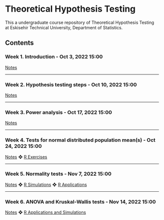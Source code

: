 # Theoretical Hypothesis Testing

This a undergraduate course repository of Theoretical Hypothesis Testing at Eskisehir Technical University, Department of Statistics.

## Contents

### Week 1. Introduction - Oct 3, 2022 15:00

[Notes](https://github.com/mcavs/ESTUStat_2022Fall_TheoreticalHypothesisTesting/blob/main/THT_Week1.pdf) 

---

### Week 2. Hypothesis testing steps - Oct 10, 2022 15:00

[Notes](https://github.com/mcavs/ESTUStat_2022Fall_TheoreticalHypothesisTesting/blob/main/THT_Week2.pdf)

---

### Week 3. Power analysis - Oct 17, 2022 15:00

[Notes](https://github.com/mcavs/ESTUStat_2022Fall_TheoreticalHypothesisTesting/blob/main/THT_Week3.pdf)

---

### Week 4. Tests for normal distributed population mean(s) - Oct 24, 2022 15:00

[Notes](https://github.com/mcavs/ESTUStat_2022Fall_TheoreticalHypothesisTesting/blob/main/THT_Week4.pdf) ❖ [R Exercises](https://github.com/mcavs/ESTUStat_2022Fall_TheoreticalHypothesisTesting/blob/main/THT_Exercises_Week4.R)

---

### Week 5. Normality tests - Nov 7, 2022 15:00

[Notes](https://github.com/mcavs/ESTUStat_2022Fall_TheoreticalHypothesisTesting/blob/main/THT_Week5.pdf) ❖ [R Simulations](https://github.com/mcavs/ESTUStat_2022Fall_TheoreticalHypothesisTesting/blob/main/tht_w5.R) ❖ [R Applications](https://github.com/mcavs/ESTUStat_2022Fall_TheoreticalHypothesisTesting/blob/main/tht_app_w5.R)

---

### Week 6. ANOVA and Kruskal-Wallis tests - Nov 14, 2022 15:00

[Notes](https://github.com/mcavs/ESTUStat_2022Fall_TheoreticalHypothesisTesting/blob/main/THT_Week6.pdf) ❖ [R Applications and Simulations](https://github.com/mcavs/ESTUStat_2022Fall_TheoreticalHypothesisTesting/blob/main/tht_w6.R) 
